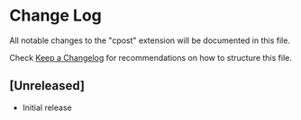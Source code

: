 # Change Log

All notable changes to the "cpost" extension will be documented in this file.

Check [Keep a Changelog](http://keepachangelog.com/) for recommendations on how to structure this file.

## [Unreleased]

- Initial release